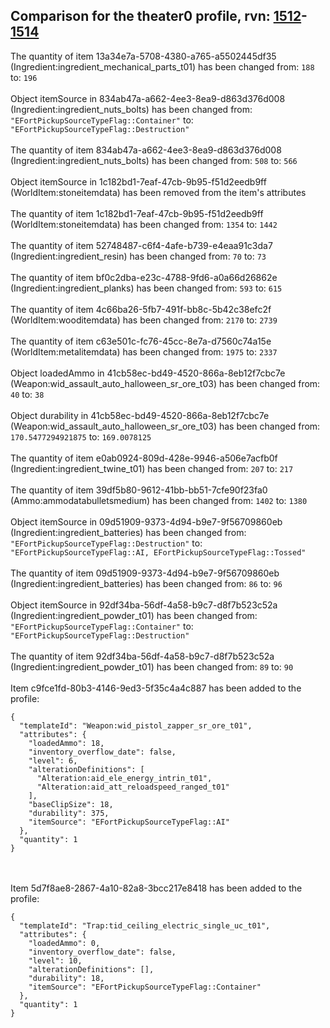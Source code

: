 ## Comparison for the theater0 profile, rvn: [1512](https://github.com/PRO100KatYT/FortniteProfileRevisions/tree/main/profiles/theater0/1512%20theater0.json)-[1514](https://github.com/PRO100KatYT/FortniteProfileRevisions/tree/main/profiles/theater0/1514%20theater0.json)

The quantity of item 13a34e7a-5708-4380-a765-a5502445df35 (Ingredient:ingredient_mechanical_parts_t01) has been changed from: `188` to: `196`
<br><br>
Object itemSource in 834ab47a-a662-4ee3-8ea9-d863d376d008 (Ingredient:ingredient_nuts_bolts) has been changed from: `"EFortPickupSourceTypeFlag::Container"` to: `"EFortPickupSourceTypeFlag::Destruction"`
<br><br>
The quantity of item 834ab47a-a662-4ee3-8ea9-d863d376d008 (Ingredient:ingredient_nuts_bolts) has been changed from: `508` to: `566`
<br><br>
Object itemSource in 1c182bd1-7eaf-47cb-9b95-f51d2eedb9ff (WorldItem:stoneitemdata) has been removed from the item's attributes
<br><br>
The quantity of item 1c182bd1-7eaf-47cb-9b95-f51d2eedb9ff (WorldItem:stoneitemdata) has been changed from: `1354` to: `1442`
<br><br>
The quantity of item 52748487-c6f4-4afe-b739-e4eaa91c3da7 (Ingredient:ingredient_resin) has been changed from: `70` to: `73`
<br><br>
The quantity of item bf0c2dba-e23c-4788-9fd6-a0a66d26862e (Ingredient:ingredient_planks) has been changed from: `593` to: `615`
<br><br>
The quantity of item 4c66ba26-5fb7-491f-bb8c-5b42c38efc2f (WorldItem:wooditemdata) has been changed from: `2170` to: `2739`
<br><br>
The quantity of item c63e501c-fc76-45cc-8e7a-d7560c74a15e (WorldItem:metalitemdata) has been changed from: `1975` to: `2337`
<br><br>
Object loadedAmmo in 41cb58ec-bd49-4520-866a-8eb12f7cbc7e (Weapon:wid_assault_auto_halloween_sr_ore_t03) has been changed from: `40` to: `38`
<br><br>
Object durability in 41cb58ec-bd49-4520-866a-8eb12f7cbc7e (Weapon:wid_assault_auto_halloween_sr_ore_t03) has been changed from: `170.5477294921875` to: `169.0078125`
<br><br>
The quantity of item e0ab0924-809d-428e-9946-a506e7acfb0f (Ingredient:ingredient_twine_t01) has been changed from: `207` to: `217`
<br><br>
The quantity of item 39df5b80-9612-41bb-bb51-7cfe90f23fa0 (Ammo:ammodatabulletsmedium) has been changed from: `1402` to: `1380`
<br><br>
Object itemSource in 09d51909-9373-4d94-b9e7-9f56709860eb (Ingredient:ingredient_batteries) has been changed from: `"EFortPickupSourceTypeFlag::Destruction"` to: `"EFortPickupSourceTypeFlag::AI, EFortPickupSourceTypeFlag::Tossed"`
<br><br>
The quantity of item 09d51909-9373-4d94-b9e7-9f56709860eb (Ingredient:ingredient_batteries) has been changed from: `86` to: `96`
<br><br>
Object itemSource in 92df34ba-56df-4a58-b9c7-d8f7b523c52a (Ingredient:ingredient_powder_t01) has been changed from: `"EFortPickupSourceTypeFlag::Container"` to: `"EFortPickupSourceTypeFlag::Destruction"`
<br><br>
The quantity of item 92df34ba-56df-4a58-b9c7-d8f7b523c52a (Ingredient:ingredient_powder_t01) has been changed from: `89` to: `90`
<br><br>
Item c9fce1fd-80b3-4146-9ed3-5f35c4a4c887 has been added to the profile:

```
{
  "templateId": "Weapon:wid_pistol_zapper_sr_ore_t01",
  "attributes": {
    "loadedAmmo": 18,
    "inventory_overflow_date": false,
    "level": 6,
    "alterationDefinitions": [
      "Alteration:aid_ele_energy_intrin_t01",
      "Alteration:aid_att_reloadspeed_ranged_t01"
    ],
    "baseClipSize": 18,
    "durability": 375,
    "itemSource": "EFortPickupSourceTypeFlag::AI"
  },
  "quantity": 1
}
```

<br><br>
Item 5d7f8ae8-2867-4a10-82a8-3bcc217e8418 has been added to the profile:

```
{
  "templateId": "Trap:tid_ceiling_electric_single_uc_t01",
  "attributes": {
    "loadedAmmo": 0,
    "inventory_overflow_date": false,
    "level": 10,
    "alterationDefinitions": [],
    "durability": 18,
    "itemSource": "EFortPickupSourceTypeFlag::Container"
  },
  "quantity": 1
}
```

<br><br>
